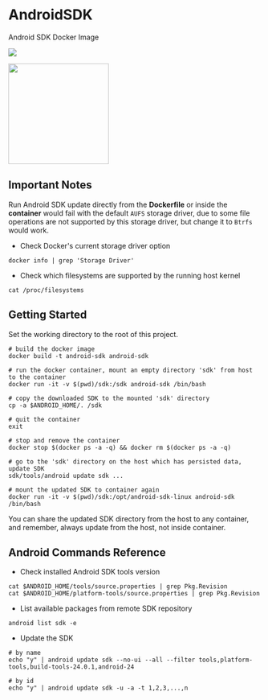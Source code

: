# AndroidSDK

Android SDK Docker Image

[![](https://img.shields.io/badge/Docker%20Hub-info-blue.svg)](https://hub.docker.com/r/thyrlian/android-sdk/)

<img src="https://github.com/thyrlian/AndroidSDK/blob/master/Images/AndroidSDK.png?raw=true" width="200">

## Important Notes

Run Android SDK update directly from the **Dockerfile** or inside the **container** would fail with the default `AUFS` storage driver, due to some file operations are not supported by this storage driver, but change it to `Btrfs` would work.

* Check Docker's current storage driver option
```console
docker info | grep 'Storage Driver'
```

* Check which filesystems are supported by the running host kernel
```console
cat /proc/filesystems
```

## Getting Started

Set the working directory to the root of this project.

```console
# build the docker image
docker build -t android-sdk android-sdk

# run the docker container, mount an empty directory 'sdk' from host to the container
docker run -it -v $(pwd)/sdk:/sdk android-sdk /bin/bash

# copy the downloaded SDK to the mounted 'sdk' directory
cp -a $ANDROID_HOME/. /sdk

# quit the container
exit

# stop and remove the container
docker stop $(docker ps -a -q) && docker rm $(docker ps -a -q)

# go to the 'sdk' directory on the host which has persisted data, update SDK
sdk/tools/android update sdk ...

# mount the updated SDK to container again
docker run -it -v $(pwd)/sdk:/opt/android-sdk-linux android-sdk /bin/bash
```
You can share the updated SDK directory from the host to any container, and remember, always update from the host, not inside container.

## Android Commands Reference

* Check installed Android SDK tools version
```console
cat $ANDROID_HOME/tools/source.properties | grep Pkg.Revision
cat $ANDROID_HOME/platform-tools/source.properties | grep Pkg.Revision
```

* List available packages from remote SDK repository
```console
android list sdk -e
```

* Update the SDK
```console
# by name
echo "y" | android update sdk --no-ui --all --filter tools,platform-tools,build-tools-24.0.1,android-24

# by id
echo "y" | android update sdk -u -a -t 1,2,3,...,n
```
